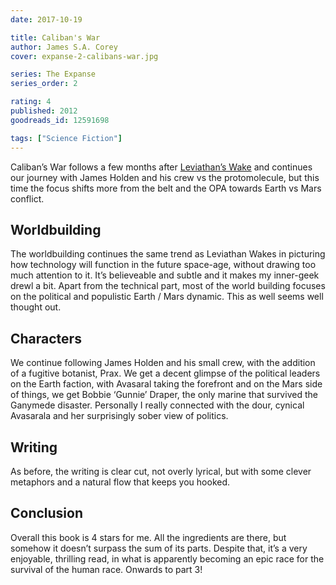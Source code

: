 ```yaml
---
date: 2017-10-19

title: Caliban's War
author: James S.A. Corey
cover: expanse-2-calibans-war.jpg

series: The Expanse
series_order: 2

rating: 4
published: 2012
goodreads_id: 12591698

tags: ["Science Fiction"]
---
```


Caliban’s War follows a few months after [Leviathan’s Wake](2017-10-07-James-S.A.-Corey---Leviathan-Wakes.md) and continues our journey with James Holden and his crew vs the protomolecule, but this time the focus shifts more from the belt and the OPA towards Earth vs Mars conflict.

<!--more-->

## Worldbuilding

The worldbuilding continues the same trend as Leviathan Wakes in picturing how technology will function in the future space-age, without drawing too much attention to it. It’s believeable and subtle and it makes my inner-geek drewl a bit. Apart from the technical part, most of the world building focuses on the political and populistic Earth / Mars dynamic. This as well seems well thought out.

## Characters

We continue following James Holden and his small crew, with the addition of a fugitive botanist, Prax. We get a decent glimpse of the political leaders on the Earth faction, with Avasaral taking the forefront and on the Mars side of things, we get Bobbie ‘Gunnie’ Draper, the only marine that survived the Ganymede disaster. Personally I really connected with the dour, cynical Avasarala and her surprisingly sober view of politics.

## Writing

As before, the writing is clear cut, not overly lyrical, but with some clever metaphors and a natural flow that keeps you hooked.

## Conclusion

Overall this book is 4 stars for me. All the ingredients are there, but somehow it doesn’t surpass the sum of its parts. Despite that, it’s a very enjoyable, thrilling read, in what is apparently becoming an epic race for the survival of the human race. Onwards to part 3!
